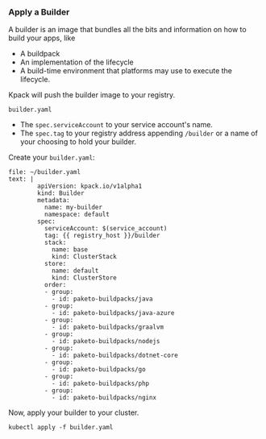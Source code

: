 
### Apply a Builder

A builder is an image that bundles all the bits and information on how to build your apps, like 
- A buildpack
- An implementation of the lifecycle
- A build-time environment that platforms may use to execute the lifecycle.

Kpack will push the builder image to your registry.

`builder.yaml`
- The `spec.serviceAccount` to your service account's name.
- The `spec.tag` to your registry address appending `/builder` or a name of your choosing to hold your builder.

Create your `builder.yaml`:
```editor:append-lines-to-file
file: ~/builder.yaml
text: | 
        apiVersion: kpack.io/v1alpha1
        kind: Builder
        metadata:
          name: my-builder
          namespace: default
        spec:
          serviceAccount: $(service_account)
          tag: {{ registry_host }}/builder
          stack:
            name: base
            kind: ClusterStack
          store:
            name: default
            kind: ClusterStore
          order:
          - group:
            - id: paketo-buildpacks/java
          - group:
            - id: paketo-buildpacks/java-azure
          - group:
            - id: paketo-buildpacks/graalvm
          - group:
            - id: paketo-buildpacks/nodejs
          - group:
            - id: paketo-buildpacks/dotnet-core
          - group:
            - id: paketo-buildpacks/go
          - group:
            - id: paketo-buildpacks/php
          - group:
            - id: paketo-buildpacks/nginx
```

Now, apply your builder to your cluster.
```execute-1
kubectl apply -f builder.yaml 
```